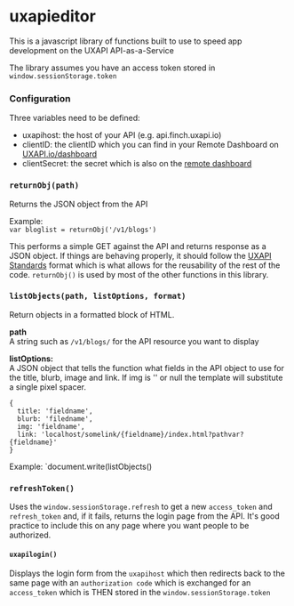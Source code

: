 # uxapieditor
This is a javascript library of functions built to use to speed app development on the UXAPI API-as-a-Service

The library assumes you have an access token stored in `window.sessionStorage.token`

### Configuration
Three variables need to be defined:

* uxapihost: the host of your API (e.g. api.finch.uxapi.io)
* clientID: the clientID which you can find in your Remote Dashboard on [UXAPI.io/dashboard](https://uxapi.io/dashboard)
* clientSecret: the secret which is also on the [remote dashboard](https://uxapi.io/dashboard)


### `returnObj(path)`
Returns the JSON object from the API

Example:  
`var bloglist = returnObj('/v1/blogs')`

This performs a simple GET against the API and returns response as a JSON object.  If things are behaving properly, it should follow the [UXAPI Standards](https://uxapi.io/articles/6f51ee20-1b99-11ed-9fed-4d4f74c3731b/Our-API-Standards) format which is what allows for the reusability of the rest of the code.  `returnObj()` is used by most of the other functions in this library.


### `listObjects(path, listOptions, format)`
Return objects in a formatted block of HTML.

**path**  
A string such as `/v1/blogs/` for the API resource you want to display  

**listOptions:**  
A JSON object that tells the function what fields in the API object to use for the title, blurb, image and link.  If img is '' or null the template will substitute a single pixel spacer.

```
{
  title: 'fieldname',
  blurb: 'filedname',
  img: 'fieldname',
  link: 'localhost/somelink/{fieldname}/index.html?pathvar?{fieldname}'
}
```

Example:
`document.write(listObjects()

### `refreshToken()`
Uses the `window.sessionStorage.refresh` to get a new `access_token` and `refresh_token` and, if it fails, returns the login page from the API.  It's good practice to include this on any page where you want people to be authorized.

#### `uxapilogin()`
Displays the login form from the `uxapihost` which then redirects back to the same page with an `authorization code` which is exchanged for an `access_token` which is THEN stored in the `window.sessionStorage.token`
